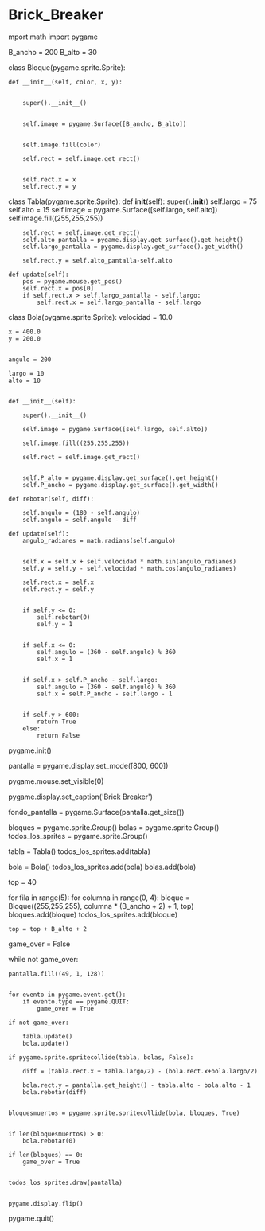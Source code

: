 # Brick_Breaker

mport math
import pygame


B_ancho = 200
B_alto = 30
 
class Bloque(pygame.sprite.Sprite):
 
    def __init__(self, color, x, y):
         
       
        super().__init__()
         
       
        self.image = pygame.Surface([B_ancho, B_alto])
         

        self.image.fill(color)
         
        self.rect = self.image.get_rect()
         

        self.rect.x = x
        self.rect.y = y


class Tabla(pygame.sprite.Sprite):
    def __init__(self):
        super().__init__()
        self.largo = 75
        self.alto = 15
        self.image = pygame.Surface([self.largo, self.alto])
        self.image.fill((255,255,255))

        self.rect = self.image.get_rect()
        self.alto_pantalla = pygame.display.get_surface().get_height()
        self.largo_pantalla = pygame.display.get_surface().get_width()

        self.rect.y = self.alto_pantalla-self.alto

    def update(self):
        pos = pygame.mouse.get_pos()
        self.rect.x = pos[0]
        if self.rect.x > self.largo_pantalla - self.largo:
            self.rect.x = self.largo_pantalla - self.largo


 
class Bola(pygame.sprite.Sprite):
    velocidad = 10.0
     

    x = 400.0
    y = 200.0
     

    angulo = 200
 
    largo = 10
    alto = 10
     

    def __init__(self):

        super().__init__()
         
        self.image = pygame.Surface([self.largo, self.alto])
         
        self.image.fill((255,255,255))
         
        self.rect = self.image.get_rect()
         
       
        self.P_alto = pygame.display.get_surface().get_height()
        self.P_ancho = pygame.display.get_surface().get_width()
     
    def rebotar(self, diff):
         
        self.angulo = (180 - self.angulo)
        self.angulo = self.angulo - diff
     
    def update(self):
        angulo_radianes = math.radians(self.angulo)
         
       
        self.x = self.x + self.velocidad * math.sin(angulo_radianes)
        self.y = self.y - self.velocidad * math.cos(angulo_radianes)
                 
        self.rect.x = self.x
        self.rect.y = self.y
         
       
        if self.y <= 0:
            self.rebotar(0)
            self.y = 1
             
       
        if self.x <= 0:
            self.angulo = (360 - self.angulo) % 360
            self.x = 1
             

        if self.x > self.P_ancho - self.largo:
            self.angulo = (360 - self.angulo) % 360
            self.x = self.P_ancho - self.largo - 1
         

        if self.y > 600:
            return True
        else:
            return False
 


pygame.init()
 
pantalla = pygame.display.set_mode([800, 600])

pygame.mouse.set_visible(0)
 
pygame.display.set_caption('Brick Breaker')
 

fondo_pantalla = pygame.Surface(pantalla.get_size())
 
bloques = pygame.sprite.Group()
bolas = pygame.sprite.Group()
todos_los_sprites = pygame.sprite.Group()
 

tabla = Tabla()
todos_los_sprites.add(tabla)
 
bola = Bola()
todos_los_sprites.add(bola)
bolas.add(bola)
 

top = 40
 
 
 
for fila in range(5):
    for columna in range(0, 4):
        bloque = Bloque((255,255,255), columna * (B_ancho + 2) + 1, top)
        bloques.add(bloque)
        todos_los_sprites.add(bloque)

    top = top + B_alto + 2
 
game_over = False


while not game_over:
 
 
    pantalla.fill((49, 1, 128))
     

    for evento in pygame.event.get():
        if evento.type == pygame.QUIT:
            game_over = True
     
    if not game_over:

        tabla.update()
        bola.update()    

    if pygame.sprite.spritecollide(tabla, bolas, False):
       
        diff = (tabla.rect.x + tabla.largo/2) - (bola.rect.x+bola.largo/2)
         
        bola.rect.y = pantalla.get_height() - tabla.alto - bola.alto - 1
        bola.rebotar(diff)
     

    bloquesmuertos = pygame.sprite.spritecollide(bola, bloques, True)
     

    if len(bloquesmuertos) > 0:
        bola.rebotar(0)

    if len(bloques) == 0:
        game_over = True
     

    todos_los_sprites.draw(pantalla)
 

    pygame.display.flip()
 
pygame.quit()
